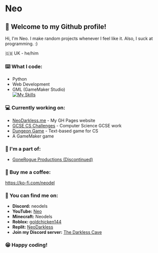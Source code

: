 # Neo
## 👋 Welcome to my Github profile!

Hi, I'm Neo. I make random projects whenever I feel like it. Also, I suck at programming. :)

🇬🇧 UK - he/him

### ⌨️ What I code:
- Python
- Web Development
- GML (GameMaker Studio)
<br>[![My Skills](https://skillicons.dev/icons?i=python,html,css,js,gamemakerstudio,&theme=dark)](https://skillicons.dev)

### 💻 Currently working on:
- [NeoDarkless.me](https://github.com/Neodels/neodels.github.io) - My GH Pages website
- [GCSE CS Challenges](https://github.com/Neodels/gcse-cs-challenges) - Computer Science GCSE work
- [Dungeon Game](https://github.com/Neodels/dungeon-game) - Text-based game for CS
- A GameMaker game

### 👥 I'm a part of:
- [GoneRogue Productions (Discontinued)](https://github.com/GoneRogueProductions)

### 🍵 Buy me a coffee:
https://ko-fi.com/neodel

### 💬 You can find me on:
- **Discord:** neodels
- **YouTube:** [Neo](https://www.youtube.com/@neodarkless)
- **Minecraft:** Neodels
- **Roblox:** [goldchicken144](https://web.roblox.com/users/963333948/profile)
- **Replit:** [NeoDarkless](https://replit.com/@NeoDarkless)
- **Join my Discord server:** [The Darkless Cave](https://discord.gg/wVxDspyPBe)

### 😁 Happy coding!
<!---
Neodels/Neodels is a ✨ special ✨ repository because its `README.md` (this file) appears on your GitHub profile.
You can click the Preview link to take a look at your changes.
--->
